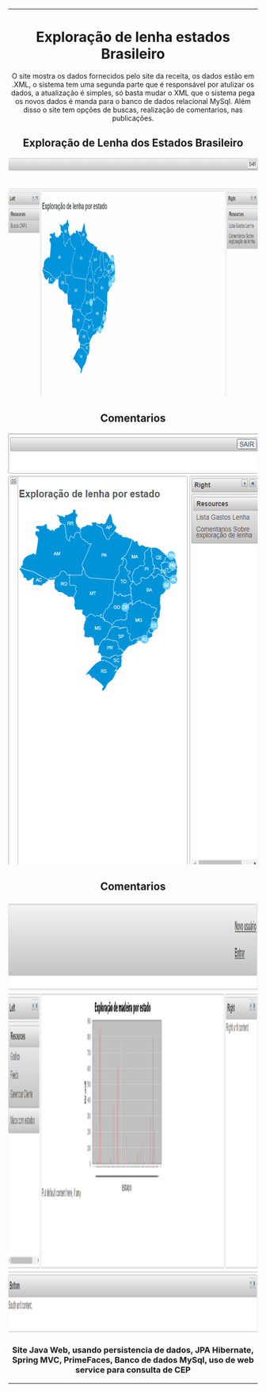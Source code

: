<hr>
<div align="center" >
	<h1>Exploração de lenha estados Brasileiro</h1>
	O site mostra os dados fornecidos pelo site da receita, os dados estão em .XML, o sistema tem uma segunda parte que é responsável por atulizar os dados, a atualização é simples, só basta mudar o XML que o sistema pega os novos dados é manda para o banco de dados relacional MySql. Além disso o site tem opções de buscas, realização de comentarios, nas publicações.   
	<h2>Exploração de Lenha dos Estados Brasileiro</h2>
	<img src="permissoesGif01.gif" width="564" height="480" />
	<h2>Comentarios</h2>
	<img src="permissoesGif02.gif" width="564" height="869" />
	<h2>Comentarios</h2>
	<img src="Capturar01.PNG" width="564" height="869" />
	<br/>
	<h3>Site Java Web, usando persistencia de dados, JPA Hibernate, Spring MVC, PrimeFaces, Banco de dados MySql, uso de web service para consulta de CEP</h3>
 </div>
<hr>

